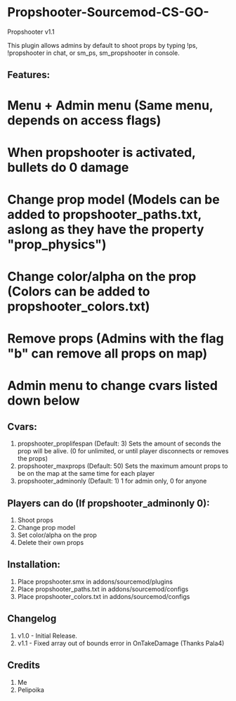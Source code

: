 # Propshooter-Sourcemod-CS-GO-
Propshooter v1.1

This plugin allows admins by default to shoot props by typing !ps, !propshooter in chat, or sm_ps, sm_propshooter in console.

## Features:
# Menu + Admin menu (Same menu, depends on access flags)
# When propshooter is activated, bullets do 0 damage
# Change prop model (Models can be added to propshooter_paths.txt, aslong as they have the property "prop_physics")
# Change color/alpha on the prop (Colors can be added to propshooter_colors.txt)
# Remove props (Admins with the flag "b" can remove all props on map)
# Admin menu to change cvars listed down below

## Cvars:
1. propshooter_proplifespan (Default: 3) Sets the amount of seconds the prop will be alive. (0 for unlimited, or until player disconnects or removes the props)
2. propshooter_maxprops (Default: 50) Sets the maximum amount props to be on the map at the same time for each player
3. propshooter_adminonly (Default: 1) 1 for admin only, 0 for anyone


## Players can do (If propshooter_adminonly 0):
1. Shoot props
2. Change prop model
3. Set color/alpha on the prop
4. Delete their own props

## Installation:
1. Place propshooter.smx in addons/sourcemod/plugins
2. Place propshooter_paths.txt in addons/sourcemod/configs 
3. Place propshooter_colors.txt in addons/sourcemod/configs

## Changelog
1. v1.0 - Initial Release.
2. v1.1 - Fixed array out of bounds error in OnTakeDamage (Thanks Pala4)

## Credits
1. Me
2. Pelipoika


